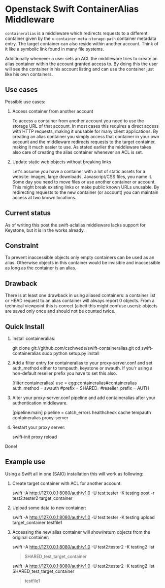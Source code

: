 Openstack Swift ContainerAlias Middleware
=========================================

``containeralias`` is a middleware which redirects requests to a different
container given by the ``x-container-meta-storage-path`` container metadata 
entry. The target container can also reside within another account.
Think of it like a symbolic link found in many file systems.

Additionally whenever a user sets an ACL the middleware tries to create an
alias container within the account granted access to. By doing this the user
will see the container in his account listing and can use the container just 
like his own containers.

Use cases
---------

Possible use cases:

1.  Access container from another account
    
    To access a container from another account you need to use the storage URL
    of that account. In most cases this requires a direct access with HTTP
    requests, making it unusable for many client applications. By creating an
    alias container you simply access that container in your own account and
    the middleware redirects requests to the target container, making it much
    easier to use.
    As stated earlier the middleware takes also care of creating the alias
    container whenever an ACL is set.

2.  Update static web objects without breaking links 
    
    Let's assume you have a container with a lot of static assets for a
    website: images, large downloads, Javascript/CSS files, you name it. Some
    day you need to move files or use another container or account.  This 
    might break existing links or make public known URLs unusable.  By 
    redirecting requests to the new container (or account) you can maintain 
    access at two known locations.

Current status
--------------
As of writing this post the swift-aclalias middleware lacks support for 
Keystone, but it is in the works already. 

Constraint
----------

To prevent inaccessible objects only empty containers can be used as an alias.
Otherwise objects in this container would be invisible and inaccessible as long
as the container is an alias.


Drawback
--------

There is at least one drawback in using aliased containers: a container list or
HEAD request to an alias container will always report 0 objects. From a
technical viewpoint this is correct (albeit this might confuse users): objects
are saved only once and should not be counted twice. 


Quick Install
-------------

1) Install containeralias:

    git clone git://github.com/cschwede/swift-containeralias.git
    cd swift-containeralias
    sudo python setup.py install

2) Add a filter entry for containeralias to your proxy-server.conf and
   set auth_method either to tempauth, keystone or swauth. If you'r using
   a non-default reseller prefix you have to set this also.
  
    [filter:containeralias]
    use = egg:containeralias#containeralias
    auth_method = swauth
    #prefix = SHARED_
    #reseller_prefix = AUTH 

3) Alter your proxy-server.conf pipeline and add containeralias after your
   authentication middleware.

    [pipeline:main]
    pipeline = catch_errors healthcheck cache tempauth containeralias proxy-server

4) Restart your proxy server: 

    swift-init proxy reload

Done!


Example use
-----------

Using a Swift all in one (SAIO) installation this will work as following:

1) Create target container with ACL for another account:

    swift -A http://127.0.0.1:8080/auth/v1.0 -U test:tester -K testing post -r test2:tester2 target_container

2) Upload some data to new container:
    
    swift -A http://127.0.0.1:8080/auth/v1.0 -U test:tester -K testing upload target_container testfile1
    
3) Accessing the new alias container will show/return objects from the original container:

    swift -A http://127.0.0.1:8080/auth/v1.0 -U test2:tester2 -K testing2 list 
    > SHARED_test_target_container

    swift -A http://127.0.0.1:8080/auth/v1.0 -U test2:tester2 -K testing2 list SHARED_test_target_container
    > testfile1

